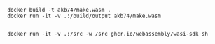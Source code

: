     docker build -t akb74/make.wasm .
    docker run -it -v .:/build/output akb74/make.wasm 


    docker run -it -v .:/src -w /src ghcr.io/webassembly/wasi-sdk sh
